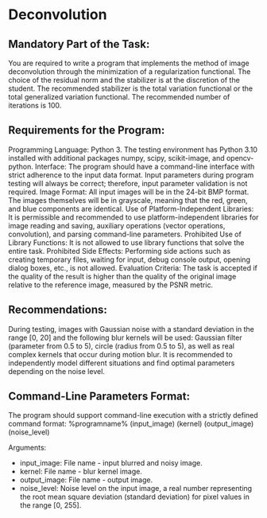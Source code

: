 # Deconvolution

## Mandatory Part of the Task:
You are required to write a program that implements the method of image deconvolution through the minimization of a regularization functional. The choice of the residual norm and the stabilizer is at the discretion of the student. The recommended stabilizer is the total variation functional or the total generalized variation functional. The recommended number of iterations is 100.

## Requirements for the Program:

Programming Language: Python 3. The testing environment has Python 3.10 installed with additional packages numpy, scipy, scikit-image, and opencv-python.
Interface: The program should have a command-line interface with strict adherence to the input data format. Input parameters during program testing will always be correct; therefore, input parameter validation is not required.
Image Format: All input images will be in the 24-bit BMP format. The images themselves will be in grayscale, meaning that the red, green, and blue components are identical.
Use of Platform-Independent Libraries: It is permissible and recommended to use platform-independent libraries for image reading and saving, auxiliary operations (vector operations, convolution), and parsing command-line parameters.
Prohibited Use of Library Functions: It is not allowed to use library functions that solve the entire task.
Prohibited Side Effects: Performing side actions such as creating temporary files, waiting for input, debug console output, opening dialog boxes, etc., is not allowed.
Evaluation Criteria:
The task is accepted if the quality of the result is higher than the quality of the original image relative to the reference image, measured by the PSNR metric.

## Recommendations:

During testing, images with Gaussian noise with a standard deviation in the range [0, 20] and the following blur kernels will be used: Gaussian filter (parameter from 0.5 to 5), circle (radius from 0.5 to 5), as well as real complex kernels that occur during motion blur. It is recommended to independently model different situations and find optimal parameters depending on the noise level.

## Command-Line Parameters Format:

The program should support command-line execution with a strictly defined command format:
%programname% (input_image) (kernel) (output_image) (noise_level)

Arguments:
- input_image: File name - input blurred and noisy image.
- kernel: File name - blur kernel image.
- output_image: File name - output image.
- noise_level: Noise level on the input image, a real number representing the root mean square deviation (standard deviation) for pixel values in the range [0, 255].
